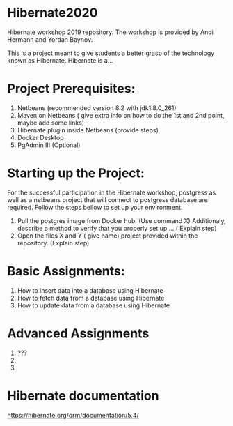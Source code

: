 # Hibernate2020

Hibernate workshop 2019 repository. The workshop is provided by Andi Hermann and Yordan Baynov.

This is a project meant to give students a better grasp of the technology known as Hibernate. Hibernate is a...

# Project Prerequisites:
1. Netbeans (recommended version 8.2 with jdk1.8.0_261)
2. Maven on Netbeans ( give extra info on how to do the 1st and 2nd point, maybe add some links)
3. Hibernate plugin inside Netbeans (provide steps)
4. Docker Desktop 
5. PgAdmin III (Optional) 

# Starting up the Project:
For the successful participation in the Hibernate workshop, postgress as well as a netbeans project that will connect to postgress database are required.
Follow the steps bellow to set up your environment.

1. Pull the postgres image from Docker hub. (Use command X) Additionaly, describe a method to verify that you properly set up ... ( Explain step)
2. Open the files X and Y ( give name)  project provided within the repository. (Explain step)

# Basic Assignments:
1. How to insert data into a database using Hibernate
2. How to fetch data from a database using Hibernate
3. How to update data from a database using Hibernate

# Advanced Assignments
1. ???
2.
3.

# Hibernate documentation
https://hibernate.org/orm/documentation/5.4/
